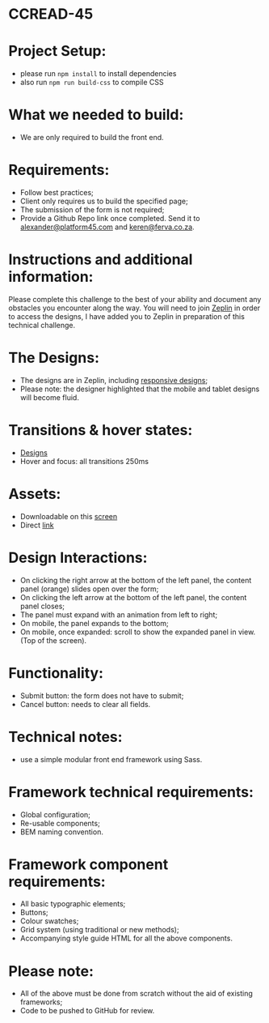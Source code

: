 # CCREAD-45

# Project Setup:
 - please run ```npm install``` to install dependencies
 - also run ```npm run build-css``` to compile CSS

# What we needed to build:
 - We are only required to build the front end.

# Requirements:
 - Follow best practices;
 - Client only requires us to build the specified page;
 - The submission of the form is not required;
 - Provide a Github Repo link once completed. Send it to [alexander@platform45.com](mailto:alexander@platform45.com) and [keren@ferva.co.za](mailto:keren@ferva.co.za).

# Instructions and additional information:
Please complete this challenge to the best of your ability and document any obstacles you encounter along the way. You will need to join [Zeplin](https://zeplin.io) in order to access the designs, I have added you to Zeplin in preparation of this technical challenge.
 
# The Designs:
 - The designs are in Zeplin, including [responsive designs](https://zpl.io/VD8OZvV);
 - Please note: the designer highlighted that the mobile and tablet designs will become fluid.
 
# Transitions & hover states:
 - [Designs](https://zpl.io/V0PZM99)
 - Hover and focus: all transitions 250ms

# Assets:
 - Downloadable on this [screen](https://zpl.io/V0PZM99)
 - Direct [link](https://zpl.io/2y1le7J)
 
# Design Interactions:
 - On clicking the right arrow at the bottom of the left panel, the content panel (orange) slides open over the form;
 - On clicking the left arrow at the bottom of the left panel, the content panel closes;
 - The panel must expand with an animation from left to right;
 - On mobile, the panel expands to the bottom;
 - On mobile, once expanded: scroll to show the expanded panel in view. (Top of the screen).

# Functionality:
 - Submit button: the form does not have to submit;
 - Cancel button: needs to clear all fields.

# Technical notes:
 - use a simple modular front end framework using Sass.
						
# Framework technical requirements:					
 - Global configuration;
 - Re-usable components;
 - BEM naming convention.
						
# Framework component requirements:						
 - All basic typographic elements;
 - Buttons;
 - Colour swatches;
 - Grid system (using traditional or new methods); 				
 - Accompanying style guide HTML for all the above components.
						
# Please note:					
 - All of the above must be done from scratch without the aid of existing frameworks; 
 - Code to be pushed to GitHub for review.
